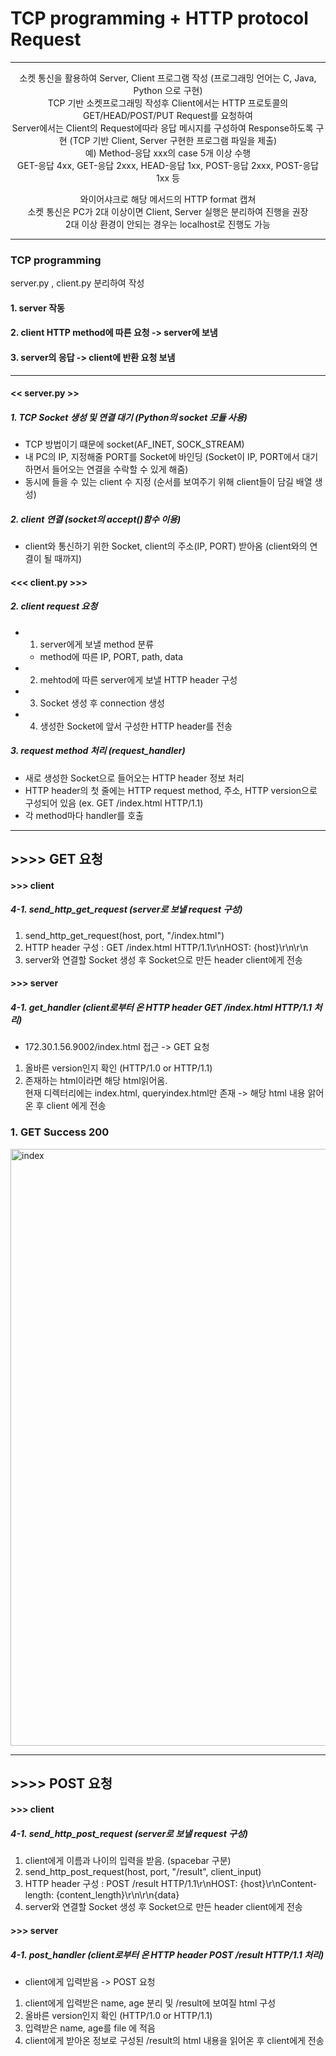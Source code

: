 # TCP programming + HTTP protocol Request



- - - 
<div align="center">
  
소켓 통신을 활용하여 Server, Client 프로그램 작성 (프로그래밍 언어는 C, Java, Python 으로 구현)</br>
TCP 기반 소켓프로그래밍 작성후 Client에서는 HTTP 프로토콜의 GET/HEAD/POST/PUT Request를 요청하여</br>
Server에서는 Client의 Request에따라 응답 메시지를 구성하여 Response하도록 구현 (TCP 기반 Client, Server 구현한 프로그램 파일을 제출)</br>
예) 
Method-응답 xxx의 case 5개 이상 수행 </br>
GET-응답 4xx, GET-응답 2xxx, HEAD-응답 1xx, POST-응답 2xxx, POST-응답 1xx 등

와이어샤크로 해당 메서드의 HTTP format 캡쳐</br>
소켓 통신은 PC가 2대 이상이면 Client, Server 실행은 분리하여 진행을 권장</br>
2대 이상 환경이 안되는 경우는 localhost로 진행도 가능

</div>

- - - 

### TCP programming 
server.py , client.py 분리하여 작성


#### 1. server 작동
#### 2. client HTTP method에 따른 요청 -> server에 보냄
#### 3. server의 응답 -> client에 반환 요청 보냄



- - - 

#### << server.py >>


##### 1. TCP Socket 생성 및 연결 대기 (Python의 socket 모듈 사용)
- TCP 방법이기 떄문에 socket(AF_INET, SOCK_STREAM)
- 내 PC의 IP, 지정해줄 PORT를 Socket에 바인딩 (Socket이 IP, PORT에서 대기하면서 들어오는 연결을 수락할 수 있게 해줌)
- 동시에 들을 수 있는 client 수 지정 (순서를 보여주기 위해 client들이 담길 배열 생성)




##### 2. client 연결 (socket의 accept()함수 이용)
- client와 통신하기 위한 Socket, client의 주소(IP, PORT) 받아옴 (client와의 연결이 될 때까지)



#### <<< client.py >>>


##### 2. client request 요청
- 1. server에게 보낼 method 분류
    - method에 따른 IP, PORT, path, data
- 2. mehtod에 따른 server에게 보낼 HTTP header 구성
- 3. Socket 생성 후 connection 생성
- 4. 생성한 Socket에 앞서 구성한 HTTP header를 전송


##### 3. request method 처리 (request_handler)
- 새로 생성한 Socket으로 들어오는 HTTP header 정보 처리
- HTTP header의 첫 줄에는 HTTP request method, 주소, HTTP version으로 구성되어 있음 (ex. GET /index.html HTTP/1.1)
- 각 method마다 handler를 호출

- - - 

## >>>> GET 요청


#### >>> client
##### 4-1. send_http_get_request (server로 보낼 request 구성)
1. send_http_get_request(host, port, "/index.html")
2. HTTP header 구성 : GET /index.html HTTP/1.1\r\nHOST: {host}\r\n\r\n
3. server와 연결할 Socket 생성 후 Socket으로 만든 header client에게 전송


#### >>> server
##### 4-1. get_handler (client로부터 온 HTTP header GET /index.html HTTP/1.1 처리)
- 172.30.1.56.9002/index.html 접근 -> GET 요청
1. 올바른 version인지 확인 (HTTP/1.0 or HTTP/1.1)
2. 존재하는 html이라면 해당 html읽어옴.</br>
   현재 디렉터리에는 index.html, queryindex.html만 존재 -> 해당 html 내용 앍어온 후 client 에게 전송





### 1. GET Success 200
<img width="955" alt="index" src="https://github.com/KooSuYeon/computer_network/assets/124496650/62c3118c-be5a-41f0-a29d-9314facd84b0">




- - - 

## >>>> POST 요청


#### >>> client
##### 4-1. send_http_post_request (server로 보낼 request 구성)
1. client에게 이름과 나이의 입력을 받음. (spacebar 구분) 
2. send_http_post_request(host, port, "/result", client_input)
3. HTTP header 구성 : POST /result HTTP/1.1\r\nHOST: {host}\r\nContent-length: {content_length}\r\n\r\n{data}
4. server와 연결할 Socket 생성 후 Socket으로 만든 header client에게 전송


#### >>> server
##### 4-1. post_handler (client로부터 온 HTTP header POST /result HTTP/1.1 처리)
- client에게 입력받음 -> POST 요청
1. client에게 입력받은 name, age 분리 및 /result에 보여질 html 구성
2. 올바른 version인지 확인 (HTTP/1.0 or HTTP/1.1)
3. 입력받은 name, age를 file 에 적음
4. client에게 받아온 정보로 구성된 /result의 html 내용을 읽어온 후 client에게 전송



